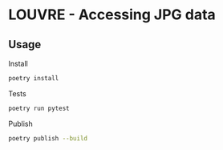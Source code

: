 # LOUVRE - Accessing JPG data

## Usage

Install

```bash
poetry install
```

Tests

```bash
poetry run pytest
```

Publish

```bash
poetry publish --build
```